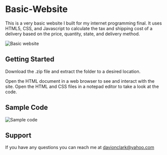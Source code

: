 # Basic-Website

This is a very basic website I built for my internet programming final. It uses HTML5, CSS, and Javascript to calculate the tax and shipping cost of a delivery based on the price, quantity, state, and delivery method.

![Basic website](https://i.imgur.com/mk67B9n.png)


## Getting Started

Download the .zip file and extract the folder to a desired location.

Open the HTML document in a web browser to see and interact with the site. Open the HTML and CSS files in a notepad editor to take a look at the code.

## Sample Code

![Sample code](https://i.imgur.com/5eo0ZEZ.png)

## Support

If you have any questions you can reach me at davionclark@yahoo.com
